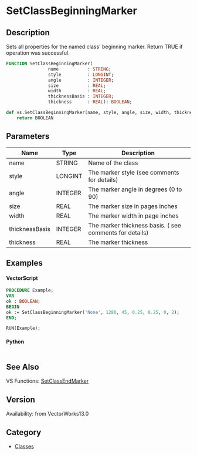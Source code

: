 # SetClassBeginningMarker

## Description
Sets all properties for the named class' beginning marker. Return TRUE if operation was successful.

```pascal
FUNCTION SetClassBeginningMarker(
				name           : STRING;
				style          : LONGINT;
				angle          : INTEGER;
				size           : REAL;
				width          : REAL;
				thicknessBasis : INTEGER;
				thickness      : REAL): BOOLEAN;
```

```python
def vs.SetClassBeginningMarker(name, style, angle, size, width, thicknessBasis, thickness):
    return BOOLEAN
```

## Parameters
|Name|Type|Description|
|---|---|---|
|name|STRING|Name of the class|
|style|LONGINT|The marker style (see comments for details)|
|angle|INTEGER|The marker angle in degrees (0 to 90)|
|size|REAL|The marker size in pages inches|
|width|REAL|The marker width in page inches|
|thicknessBasis|INTEGER|The marker thickness basis. ( see comments for details)|
|thickness|REAL|The marker thickness|

## Examples
#### VectorScript ####
```pascal
PROCEDURE Example;
VAR
ok : BOOLEAN;	
BEGIN
ok := SetClassBeginningMarker('None', 1280, 45, 0.25, 0.25, 0, 2);	
END;

RUN(Example);
```
#### Python ####
```python

```

## See Also
VS Functions:
[SetClassEndMarker](SetClassEndMarker.md)

## Version
Availability: from VectorWorks13.0

## Category
* [Classes](../Categories/Classes.md)

